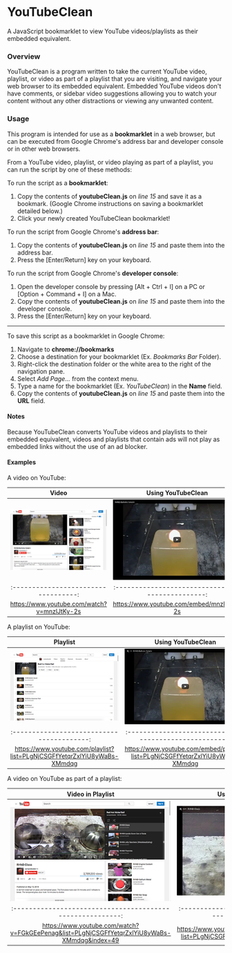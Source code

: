 # YouTubeClean

A JavaScript bookmarklet to view YouTube videos/playlists as their embedded equivalent.

### Overview

  YouTubeClean is a program written to take the current YouTube video, playlist, or video as part of a playlist that you are visiting, and navigate your web browser to its embedded equivalent. Embedded YouTube videos don't have comments, or sidebar video suggestions allowing you to watch your content without any other distractions or viewing any unwanted content.

### Usage

This program is intended for use as a **bookmarklet** in a web browser, but can be executed from Google Chrome's address bar and developer console or in other web browsers.

From a YouTube video, playlist, or video playing as part of a playlist, you can run the script by one of these methods:

To run the script as a **bookmarklet**:
  1. Copy the contents of **youtubeClean.js** on _line 15_ and save it as a bookmark. (Google Chrome instructions on saving a bookmarklet detailed below.)
  2. Click your newly created YouTubeClean bookmarklet!

To run the script from Google Chrome's **address bar**:
  1. Copy the contents of **youtubeClean.js** on _line 15_ and paste them into the address bar.
  2. Press the [Enter/Return] key on your keyboard.

To run the script from Google Chrome's **developer console**:
  1. Open the developer console by pressing [Alt + Ctrl + I] on a PC or [Option + Command + I] on a Mac.
  2. Copy the contents of **youtubeClean.js** on _line 15_ and paste them into the developer console.
  3. Press the [Enter/Return] key on your keyboard.

-----

To save this script as a bookmarklet in Google Chrome:
  1. Navigate to **chrome://bookmarks**
  2. Choose a destination for your bookmarklet (Ex. _Bookmarks Bar_ Folder).
  3. Right-click the destination folder or the white area to the right of the navigation pane.
  4. Select _Add Page..._ from the context menu.
  5. Type a name for the bookmarklet (Ex. _YouTubeClean_) in the **Name** field.
  6. Copy the contents of **youtubeClean.js** on _line 15_ and paste them into the **URL** field.

#### Notes

Because YouTubeClean converts YouTube videos and playlists to their embedded equivalent, videos and playlists that contain ads will not play as embedded links without the use of an ad blocker.


#### Examples

A video on YouTube:

Video                               |  Using YouTubeClean
:----------------------------------:|:-----------------------------------------------:
![Video](./images/video_small.png)  |  ![Video embed](./images/video_embed_small.png)
:----------------------------------:|:-----------------------------------------------:
https://www.youtube.com/watch?v=mnzlJtKy-2s | https://www.youtube.com/embed/mnzlJtKy-2s

A playlist on YouTube:

Playlist                                  |  Using YouTubeClean
:----------------------------------------:|:-----------------------------------------------------:
![Playlist](./images/playlist_small.png)  |  ![Playlist embed](./images/playlist_embed_small.png)
:----------------------------------------:|:-----------------------------------------------------:
https://www.youtube.com/playlist?list=PLgNjCSGFfYetqrZxlYiU8yWaBs-XMmdqg | https://www.youtube.com/embed/playlist?list=PLgNjCSGFfYetqrZxlYiU8yWaBs-XMmdqg

A video on YouTube as part of a playlist:

Video in Playlist                                         |  Using YouTubeClean
:--------------------------------------------------------:|:-----------------------------------------------------:
![Video in playlist](./images/videoInPlaylist_small.png)  |  ![Video in playlist embed](./images/videoInPlaylist_embed_small.png)
:--------------------------------------------------------:|:-----------------------------------------------------:
https://www.youtube.com/watch?v=FGkGEePenag&list=PLgNjCSGFfYetqrZxlYiU8yWaBs-XMmdqg&index=49 | https://www.youtube.com/embed/FGkGEePenag?list=PLgNjCSGFfYetqrZxlYiU8yWaBs-XMmdqg